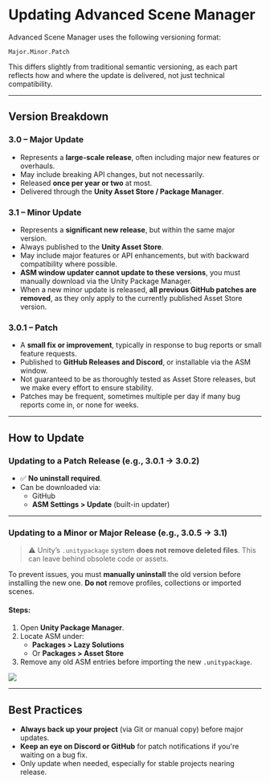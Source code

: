 # Updating Advanced Scene Manager

Advanced Scene Manager uses the following versioning format:

```
Major.Minor.Patch
```

This differs slightly from traditional semantic versioning, as each part reflects how and where the update is delivered, not just technical compatibility.


---

## Version Breakdown

### **3.0 – Major Update**

- Represents a **large-scale release**, often including major new features or overhauls.
- May include breaking API changes, but not necessarily.
- Released **once per year or two** at most.
- Delivered through the **Unity Asset Store / Package Manager**.

### **3.1 – Minor Update**

- Represents a **significant new release**, but within the same major version.
- Always published to the **Unity Asset Store**.
- May include major features or API enhancements, but with backward compatibility where possible.
- **ASM window updater cannot update to these versions**, you must manually download via the Unity Package Manager.
- When a new minor update is released, **all previous GitHub patches are removed**, as they only apply to the currently published Asset Store version.

### **3.0.1 – Patch**

- A **small fix or improvement**, typically in response to bug reports or small feature requests.
- Published to **GitHub Releases and Discord**, or installable via the ASM window.
- Not guaranteed to be as thoroughly tested as Asset Store releases, but we make every effort to ensure stability.
- Patches may be frequent, sometimes multiple per day if many bug reports come in, or none for weeks.


---

## How to Update

### Updating to a Patch Release (e.g., 3.0.1 → 3.0.2)

- ✅ **No uninstall required**.
- Can be downloaded via:
    - GitHub
    - **ASM Settings > Update** (built-in updater)


---

### Updating to a Minor or Major Release (e.g., 3.0.5 → 3.1)

> ⚠️ Unity’s `.unitypackage` system **does not remove deleted files**. This can leave behind obsolete code or assets.

To prevent issues, you must **manually uninstall** the old version before installing the new one. **Do not** remove profiles, collections or imported scenes.

#### Steps:

1. Open **Unity Package Manager**.
2. Locate ASM under:
    - **Packages > Lazy Solutions**
    - Or **Packages > Asset Store**
3. Remove any old ASM entries before importing the new `.unitypackage`.


![](/image/ASM-PackageManager.png)


---

## Best Practices

- **Always back up your project** (via Git or manual copy) before major updates.
- **Keep an eye on Discord or GitHub** for patch notifications if you're waiting on a bug fix.
- Only update when needed, especially for stable projects nearing release.